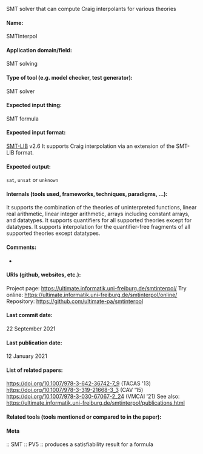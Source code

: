 SMT solver that can compute Craig interpolants for various theories

#### Name:
SMTInterpol

#### Application domain/field:
SMT solving

#### Type of tool (e.g. model checker, test generator):
SMT solver

#### Expected input thing:
SMT formula

#### Expected input format:
[SMT-LIB](../../../Formats/SMT-LIB.md) v2.6
It supports Craig interpolation via an extension of the SMT-LIB format.

#### Expected output:
`sat`, `unsat` or `unknown`

#### Internals (tools used, frameworks, techniques, paradigms, ...):
It supports the combination of the theories of uninterpreted functions, linear real arithmetic, linear integer arithmetic, arrays including constant arrays, and datatypes. It supports quantifiers for all supported theories except for datatypes. It supports interpolation for the quantifier-free fragments of all supported theories except datatypes.

#### Comments:
-

#### URIs (github, websites, etc.):
Project page: https://ultimate.informatik.uni-freiburg.de/smtinterpol/
Try online: https://ultimate.informatik.uni-freiburg.de/smtinterpol/online/
Repository: https://github.com/ultimate-pa/smtinterpol

#### Last commit date:
22 September 2021

#### Last publication date:
12 January 2021

#### List of related papers:
https://doi.org/10.1007/978-3-642-36742-7_9 (TACAS '13)
https://doi.org/10.1007/978-3-319-21668-3_3 (CAV '15)
https://doi.org/10.1007/978-3-030-67067-2_24 (VMCAI '21)
See also: https://ultimate.informatik.uni-freiburg.de/smtinterpol/publications.html

#### Related tools (tools mentioned or compared to in the paper):

#### Meta
:: SMT
:: PV5 :: produces a satisfiability result for a formula